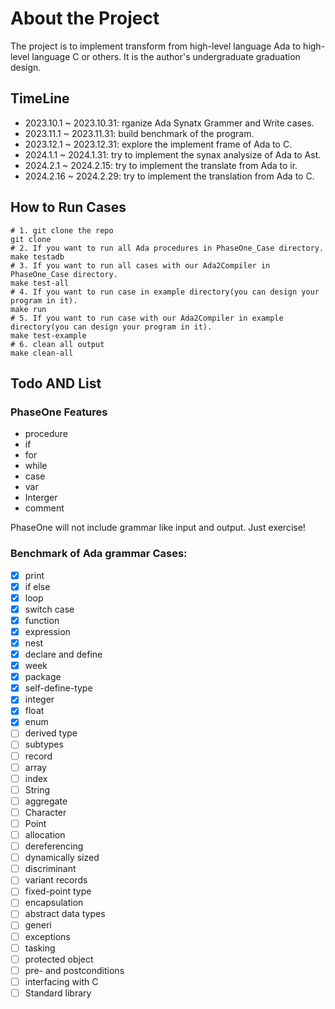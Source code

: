 # About the Project
The project is to implement transform from high-level language Ada to high-level language C or others. It is the author's undergraduate graduation design.

## TimeLine

- 2023.10.1 ~ 2023.10.31: rganize Ada Synatx Grammer and Write cases.  
- 2023.11.1 ~ 2023.11.31: build benchmark of the program.
- 2023.12.1 ~ 2023.12.31: explore the implement frame of Ada to C.
- 2024.1.1 ~ 2024.1.31: try to implement the synax analysize of Ada to Ast.
- 2024.2.1 ~ 2024.2.15: try to implement the translate from Ada to ir.
- 2024.2.16 ~ 2024.2.29: try to implement the translation from Ada to C.

## How to Run Cases

```shell
# 1. git clone the repo
git clone 
# 2. If you want to run all Ada procedures in PhaseOne_Case directory.
make testadb
# 3. If you want to run all cases with our Ada2Compiler in PhaseOne_Case directory.
make test-all
# 4. If you want to run case in example directory(you can design your program in it).
make run
# 5. If you want to run case with our Ada2Compiler in example directory(you can design your program in it).
make test-example
# 6. clean all output
make clean-all
```

## Todo AND List

### PhaseOne Features

- procedure
- if
- for 
- while
- case
- var
- Interger
- comment

PhaseOne will not include grammar like input and output. Just exercise!

### Benchmark of Ada grammar Cases:
- [x] print
- [x] if else
- [x] loop
- [x] switch case
- [x] function
- [x] expression
- [x] nest
- [x] declare and define
- [x] week
- [x] package
- [x] self-define-type
- [x] integer
- [x] float
- [x] enum
- [ ] derived type
- [ ] subtypes
- [ ] record
- [ ] array
- [ ] index
- [ ] String
- [ ] aggregate
- [ ] Character
- [ ] Point
- [ ] allocation
- [ ] dereferencing
- [ ] dynamically sized
- [ ] discriminant
- [ ] variant records
- [ ] fixed-point type
- [ ] encapsulation
- [ ] abstract data types
- [ ] generi
- [ ] exceptions
- [ ] tasking
- [ ] protected object
- [ ] pre- and postconditions
- [ ] interfacing with C
- [ ] Standard library